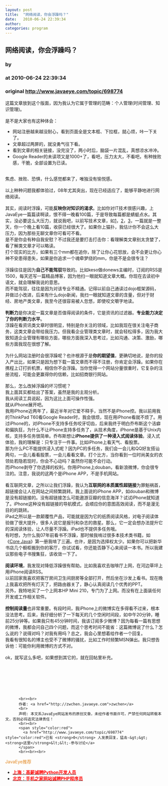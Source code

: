 ```yaml
---
layout: post
title:  "网络阅读，你会浮躁吗？"
date:   2010-06-24 22:39:34
author: 
categories: program
---
```


## 网络阅读，你会浮躁吗？
### by 
### at 2010-06-24 22:39:34
### original <http://www.javaeye.com/topic/698774>

这篇文章放到这个版面，因为我认为它属于管理的范畴：个人管理(时间管理、知识管理)。
<br>
<br>是不是大家也有这种体会：
<br><ul>
<li>网站注册越来越没耐心，看到页面全是文本框、下拉框，就心烦，咔一下关了。
</li><li>文章超过两屏的，就没勇气往下看。
</li><li>看到文章的相关链接，没完没了，两小时后，脑袋一片混乱，真想凉水冲冲。
</li><li>Google Reader的未读项又是1000+了，看吧，压力太大，不看吧，有种挫败感，干脆，全部设置为已读。
</li></ul>
<br>焦虑、挫败、恐惧，什么感觉都来了，唯独没有愉悦感。
<br>
<br>以上种种问题我都体验过，08年尤其突出，现在已经适应了，能够平静地进行网络阅读。
<br>
<br>其实，阅读时浮躁，可能<strong>反映你对知识的渴求</strong>。比如你对IT技术很感兴趣，上JavaEye一篇篇读啊读，恨不得一晚看100篇，于是导致每篇都是蜻蜓点水。其实，没必要这么大压力，就说我吧，以前写技术文章，如<a href="http://zwchen.javaeye.com/blog/646063">1</a>，<a href="http://www.javaeye.com/topic/73047">2</a>，<a href="http://zwchen.javaeye.com/blog/47085">3</a>，一篇就是一整天，你一个晚上看10篇，收获已经很大了。如果你上猫扑，我估计你不会这么大压力，因为那些无聊文章你可看可不看。
<br>是不是你会有种自我安慰？不过我还是要打击打击你：看理解类文章别太贪婪了，看了解类文章才可以略读。
<br>打个现实的比方，如果有三个mm都在追你，除了让你心花怒放，会不会更让你心神不安患得患失，如果是你追求一个魂牵梦绕的mm，你是不是会很专注？
<br>
<br>浮躁往往是因为<strong>自己不能驾驭</strong>导致的。比如keso做donews主编时，订阅的RSS是1500，每天还写一篇精品博客，因为他扫一眼就知道文章大概。你现在去读初中语文，就会理解我说的意思。
<br>而不能驾驭，往往是因为对该专业不精通。记得以前自己通读过dojo框架源码，并做过小改进，后来有什么dojo新闻，我扫一眼就知道文章的含量，但对于财经、房地产类文章，我至今还很容易被人忽悠，即使咬文嚼字地读。
<br>
<br><strong>判断力</strong>是你决定一篇文章是否值得阅读的条件，它是资讯的过滤器。<strong>专业能力决定了你的判断力水平</strong>。
<br>浮躁在看资讯类文章时很明显，特别是你关注的领域，比如我现在很关注电子商务，这类文章会带给我压力。但我看企业管理类文章时，就会轻松得多，因为我大致知道企业管理有哪些方面，哪些方面我深入思考过，比如沟通、决策、激励，哪些方面我现在很想了解。
<br>
<br>为什么网站注册时会很浮躁呢？也许根源于是<strong>你的期望值</strong>，更确切地说，是你的投入产出比，如果只是因为想下载一篇文章而不得不注册，你肯定会浮躁。如果你在携程上订打折机票，相信你不会浮躁。当你觉得一个网站分量很重时，它复杂的注册流程，可能会更赢得你的信赖，比如招商银行网站。
<br>
<br>那么，怎么改掉浮躁的坏习惯呢？
<br>我上面其实都给出了答案，虽然是我的主观分析。
<br>我从阅读工具说起，因为这比上面可操作性强。
<br>就从iPhone展开吧。
<br>我用iPhone近两年了，最近半年对它爱不释手，当然不是iPhone控。我以前用我的ThinkPad T60看Google Reader时，我会很烦，现在用iPhone看就不烦了。用过iPhone的，对iPhone不支持多任务咬牙切齿，后来我终于明白乔布斯这个洁癖和偏执狂，为什么不让iPhone支持多任务了，从技术角度，iPhone是基于Unix内核，支持多任务很简单。乔布斯想让<strong>iPhone提供了一种浸入式阅读体验</strong>。浸入式体验，我的理解是：只专注于一件事。比如iPhone上看天气、看股票。
<br>那为什么PC不能提供浸入式呢？因为PC的多任务，我们会一会儿和QQ好友搭讪两句，一会儿看看股票，一会儿看看文章。打个比方，当你看到一位时尚美女的衣领处若隐若现时，你会不心动吗？虽然你可能不会行动。
<br>而iPhone剥夺了你选择的权利。你用iPhone上douban，看新浪微博，你会很专注的。注意，我说的这两个是iPhone APP，不是手机网站。
<br>
<br>看互联网文章，之所以让我们浮躁，我认为<strong>互联网的本质属性超链接</strong>为罪魁祸首，超链接会让人在网站之间频繁跳转。我上面说的iPhone APP，如douban和微博是没有超链接的。没有超链接怎么可能遨游豆瓣的信息海洋？试试iPhone就知道了。iPhone这种没有超链接的导航模式，会顺应你的意图高效阅读，而不是漫无目的的跳转。
<br>iPad之所以是一款颠覆性产品，可能就是因为它的纸质阅读风格，对电子阅读体验做了很大提升，很多人说它是报刊和杂志的救星。那么，它一定会想办法提升它的深阅读体验，让人尽量不浮躁。iPad也不提供多任务哦。
<br>有时想，为什么我07年前看书不浮躁，那时候我啃过很多本技术类书籍，如《<a href="http://book.douban.com/subject/1781451/">Core Java</a>》第一册我啃了三遍。也许，是因为选择权太少。如果你可以把新华书店几个橱柜搬到你的客厅，你试试看，你还能否静下心来阅读一本书。所以我建议那些电子书搜集狂，该收敛一下了。
<br>
<br><strong>阅读环境</strong>，我发现对降低浮躁很有帮助。比如我喜欢去咖啡厅上网，在河边草坪上用iPhone阅读RSS。
<br>以前回家我喜欢把客厅房间卫生间厨房等全部打开，然后坐在沙发上看书。现在晚上我喜欢把所有灯灭了，把路由器关了，静心认真阅读几个优秀的PPT。
<br>另外，我特地买了一个上网本HP Mini 210，专门为了上网。而没有在上面装任何开发或工作相关软件。
<br>
<br><strong>控制阅读量</strong>也非常重要。有段时间，我iPhone上的微博实在多得看不过来，根本没法思考。后来，我仔细分析了一下每天的几个空闲时间段，如中午20分钟，睡前25分钟等。如果我只有45分钟时间，我该订阅多少微博？因为每看一篇有思想的微博，我都会问自己四个问题，而这个思考时间不能省：这篇微博说了什么？怎么说的？说得对吗？对我有用吗？总之，我会心里想着给作者一个回复。
<br>我看有很知名的博主也受不了微博的骚扰，比如工作时频繁MSN弹出。我只想告诉他：可能你利用微博的方式不对。
<br>
<br>ok，就写这么多吧，如果想到其它的，就在回帖里补充。
<br>
<br>
<br>
<br>
<br>
<br>
<br>
          
          <br><br>
          作者: <a href="http://zwchen.javaeye.com">zwchen</a> 
          <br>
          声明: 本文系JavaEye网站发布的原创文章，未经作者书面许可，严禁任何网站转载本文，否则必将追究法律责任！
          <br><br>
          <span style="color:red">
            <a href="http://www.javaeye.com/topic/698774" style="color:red">已有 <strong>0</strong> 人发表回复，猛击-&gt;&gt;<strong>这里</strong>&lt;&lt;-参与讨论</a>
          </span>
          <br><br><br>
<span style="color:#e28822">JavaEye推荐</span>
<br>
<ul><li><a href="http://www.iteye.com/clicks/138"><span style="color:red;font-weight:bold">上海：高薪诚聘Python开发人员</span></a></li><li><a href="http://www.iteye.com/clicks/269"><span style="color:red;font-weight:bold">北京：手机之家网站诚聘PHP程序员</span></a></li></ul>
<br><br><br>